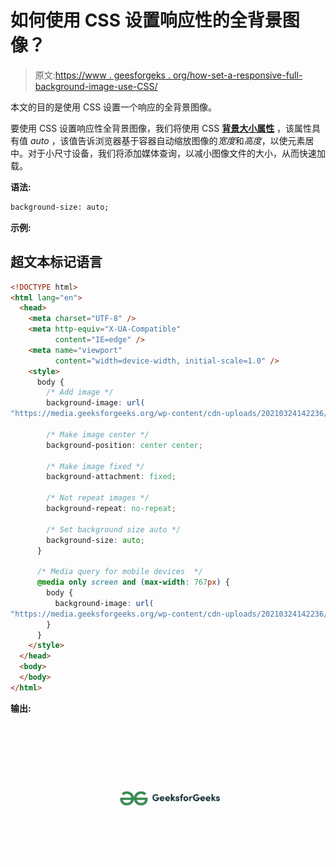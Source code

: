 # 如何使用 CSS 设置响应性的全背景图像？

> 原文:[https://www . geesforgeks . org/how-set-a-responsive-full-background-image-use-CSS/](https://www.geeksforgeeks.org/how-to-set-a-responsive-full-background-image-using-css/)

本文的目的是使用 CSS 设置一个响应的全背景图像。

要使用 CSS 设置响应性全背景图像，我们将使用 CSS [**背景大小属性**](https://www.geeksforgeeks.org/css-background-size-property/) ，该属性具有值 *auto* ，该值告诉浏览器基于容器自动缩放图像的*宽度*和*高度*，以使元素居中。对于小尺寸设备，我们将添加媒体查询，以减小图像文件的大小，从而快速加载。

**语法:**

```html
background-size: auto; 
```

**示例:**

## 超文本标记语言

```html
<!DOCTYPE html>
<html lang="en">
  <head>
    <meta charset="UTF-8" />
    <meta http-equiv="X-UA-Compatible" 
          content="IE=edge" />
    <meta name="viewport" 
          content="width=device-width, initial-scale=1.0" />
    <style>
      body {
        /* Add image */
        background-image: url(
"https://media.geeksforgeeks.org/wp-content/cdn-uploads/20210324142236/gfg_complete_logo_2x-min1.png");

        /* Make image center */
        background-position: center center;

        /* Make image fixed */
        background-attachment: fixed;

        /* Not repeat images */
        background-repeat: no-repeat;

        /* Set background size auto */
        background-size: auto;
      }

      /* Media query for mobile devices  */
      @media only screen and (max-width: 767px) {
        body {
          background-image: url(
"https://media.geeksforgeeks.org/wp-content/cdn-uploads/20210324142236/gfg_complete_logo_2x-min1.png");
        }
      }
    </style>
  </head>
  <body>
  </body>
</html>
```

**输出:**

![](img/f5297cd821b70c0f6d538e2187d8dc9b.png)